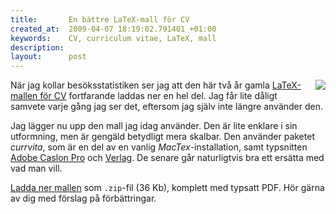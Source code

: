 ```yaml
--- 
title:       En bättre LaTeX-mall för CV
created_at:  2009-04-07 18:19:02.791401 +01:00
keywords:    CV, curriculum vitae, LaTeX, mall
description:   
layout:      post
---
```


<div class="imagezoom" style="float: right; margin: 0 0 4px 8px;">
	<a href="http://swedishpixels.com/bilder/cv-mall-2009.jpg" title="Renderad PDF"><img src="http://swedishpixels.com/bilder/cv-mall-2009-thumbnail.jpg" /></a>
</div> 

När jag kollar besöksstatistiken ser jag att den här två år gamla [LaTeX-mallen för CV][1] fortfarande laddas ner en hel del. Jag får lite dåligt samvete varje gång jag ser det, eftersom jag själv inte längre använder den.

Jag lägger nu upp den mall jag idag använder. Den är lite enklare i sin utformning, men är gengäld betydligt mera skalbar. Den använder paketet *currvita*, som är en del av en vanlig *MacTex*-installation, samt typsnitten [Adobe Caslon Pro][2] och [Verlag][3]. De senare går naturligtvis bra ett ersätta med vad man vill.

[Ladda ner mallen][1] som `.zip`-fil (36 Kb), komplett med typsatt PDF. Hör gärna av dig med förslag på förbättringar.

[1]: \nerladdning\CV-mall-2009.zip
[2]: http://www.itcfonts.com/fonts/detail.htm?pid=427414
[3]: http://www.typography.com/fonts/font_overview.php?productLineID=100009
[4]: /2007/10/latex-mall-foer-cv